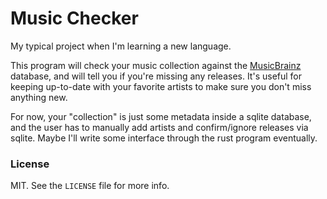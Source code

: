 # Music Checker

My typical project when I'm learning a new language.

This program will check your music collection against the [MusicBrainz](https://musicbrainz.org/) database, and will tell you if you're missing any releases. It's useful for keeping up-to-date with your favorite artists to make sure you don't miss anything new.

For now, your "collection" is just some metadata inside a sqlite database, and the user has to manually add artists and confirm/ignore releases via sqlite. Maybe I'll write some interface through the rust program eventually.

### License

MIT. See the `LICENSE` file for more info.
